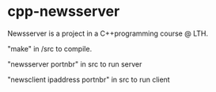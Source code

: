 cpp-newsserver
==============

Newsserver is a project in a C++programming course @ LTH.

"make" in /src to compile.

"newsserver portnbr" in src to run server

"newsclient ipaddress portnbr" in src to run client

